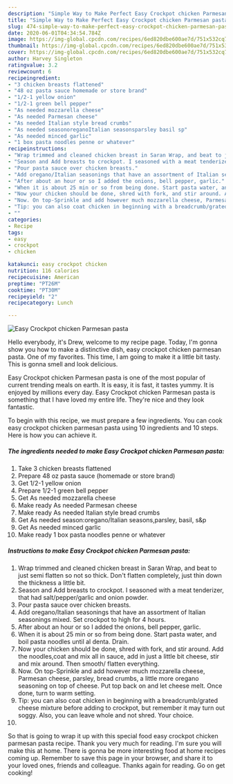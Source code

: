 ```yaml
---
description: "Simple Way to Make Perfect Easy Crockpot chicken Parmesan pasta"
title: "Simple Way to Make Perfect Easy Crockpot chicken Parmesan pasta"
slug: 474-simple-way-to-make-perfect-easy-crockpot-chicken-parmesan-pasta
date: 2020-06-01T04:34:54.784Z
image: https://img-global.cpcdn.com/recipes/6ed820dbe600ae7d/751x532cq70/easy-crockpot-chicken-parmesan-pasta-recipe-main-photo.jpg
thumbnail: https://img-global.cpcdn.com/recipes/6ed820dbe600ae7d/751x532cq70/easy-crockpot-chicken-parmesan-pasta-recipe-main-photo.jpg
cover: https://img-global.cpcdn.com/recipes/6ed820dbe600ae7d/751x532cq70/easy-crockpot-chicken-parmesan-pasta-recipe-main-photo.jpg
author: Harvey Singleton
ratingvalue: 3.2
reviewcount: 6
recipeingredient:
- "3 chicken breasts flattened"
- "48 oz pasta sauce homemade or store brand"
- "1/2-1 yellow onion"
- "1/2-1 green bell pepper"
- "As needed mozzarella cheese"
- "As needed Parmesan cheese"
- "As needed Italian style bread crumbs"
- "As needed seasonoreganoItalian seasonsparsley basil sp"
- "As needed minced garlic"
- "1 box pasta noodles penne or whatever"
recipeinstructions:
- "Wrap trimmed and cleaned chicken breast in Saran Wrap, and beat to just semi flatten so not so thick. Don&#39;t flatten completely, just thin down the thickness a little bit."
- "Season and Add breasts to crockpot. I seasoned with a meat tenderizer, that had salt/pepper/garlic and onion powder."
- "Pour pasta sauce over chicken breasts."
- "Add oregano/Italian seasonings that have an assortment of Italian seasonings mixed. Set crockpot to high for 4 hours."
- "After about an hour or so I added the onions, bell pepper, garlic."
- "When it is about 25 min or so from being done. Start pasta water, and boil pasta noodles until al denta. Drain."
- "Now your chicken should be done, shred with fork, and stir around. Add the noodles,coat and mix all in sauce, add in just a little bit cheese, stir and mix around. Then smooth/ flatten everything."
- "Now. On top-Sprinkle and add however much mozzarella cheese, Parmesan cheese, parsley, bread crumbs, a little more oregano seasoning on top of cheese. Put top back on and let cheese melt. Once done, turn to warm setting."
- "Tip: you can also coat chicken in beginning with a breadcrumb/grated cheese mixture before adding to crockpot, but remember it may turn out soggy. Also, you can leave whole and not shred. Your choice."
- ""
categories:
- Recipe
tags:
- easy
- crockpot
- chicken

katakunci: easy crockpot chicken 
nutrition: 116 calories
recipecuisine: American
preptime: "PT26M"
cooktime: "PT30M"
recipeyield: "2"
recipecategory: Lunch

---
```



![Easy Crockpot chicken Parmesan pasta](https://img-global.cpcdn.com/recipes/6ed820dbe600ae7d/751x532cq70/easy-crockpot-chicken-parmesan-pasta-recipe-main-photo.jpg)

Hello everybody, it's Drew, welcome to my recipe page. Today, I'm gonna show you how to make a distinctive dish, easy crockpot chicken parmesan pasta. One of my favorites. This time, I am going to make it a little bit tasty. This is gonna smell and look delicious.

Easy Crockpot chicken Parmesan pasta is one of the most popular of current trending meals on earth. It is easy, it is fast, it tastes yummy. It is enjoyed by millions every day. Easy Crockpot chicken Parmesan pasta is something that I have loved my entire life. They're nice and they look fantastic.




To begin with this recipe, we must prepare a few ingredients. You can cook easy crockpot chicken parmesan pasta using 10 ingredients and 10 steps. Here is how you can achieve it.

<!--inarticleads1-->

##### The ingredients needed to make Easy Crockpot chicken Parmesan pasta:

1. Take 3 chicken breasts flattened
1. Prepare 48 oz pasta sauce (homemade or store brand)
1. Get 1/2-1 yellow onion
1. Prepare 1/2-1 green bell pepper
1. Get As needed mozzarella cheese
1. Make ready As needed Parmesan cheese
1. Make ready As needed Italian style bread crumbs
1. Get As needed season:oregano/Italian seasons,parsley, basil, s&amp;p
1. Get As needed minced garlic
1. Make ready 1 box pasta noodles penne or whatever




<!--inarticleads2-->

##### Instructions to make Easy Crockpot chicken Parmesan pasta:

1. Wrap trimmed and cleaned chicken breast in Saran Wrap, and beat to just semi flatten so not so thick. Don&#39;t flatten completely, just thin down the thickness a little bit.
1. Season and Add breasts to crockpot. I seasoned with a meat tenderizer, that had salt/pepper/garlic and onion powder.
1. Pour pasta sauce over chicken breasts.
1. Add oregano/Italian seasonings that have an assortment of Italian seasonings mixed. Set crockpot to high for 4 hours.
1. After about an hour or so I added the onions, bell pepper, garlic.
1. When it is about 25 min or so from being done. Start pasta water, and boil pasta noodles until al denta. Drain.
1. Now your chicken should be done, shred with fork, and stir around. Add the noodles,coat and mix all in sauce, add in just a little bit cheese, stir and mix around. Then smooth/ flatten everything.
1. Now. On top-Sprinkle and add however much mozzarella cheese, Parmesan cheese, parsley, bread crumbs, a little more oregano seasoning on top of cheese. Put top back on and let cheese melt. Once done, turn to warm setting.
1. Tip: you can also coat chicken in beginning with a breadcrumb/grated cheese mixture before adding to crockpot, but remember it may turn out soggy. Also, you can leave whole and not shred. Your choice.
1. 




So that is going to wrap it up with this special food easy crockpot chicken parmesan pasta recipe. Thank you very much for reading. I'm sure you will make this at home. There is gonna be more interesting food at home recipes coming up. Remember to save this page in your browser, and share it to your loved ones, friends and colleague. Thanks again for reading. Go on get cooking!
